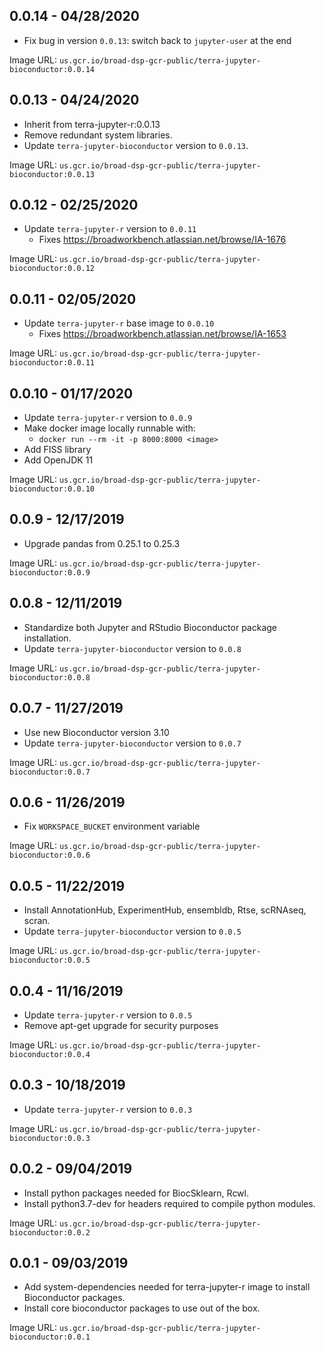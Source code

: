 ## 0.0.14 - 04/28/2020

- Fix bug in version `0.0.13`: switch back to `jupyter-user` at the end

Image URL: `us.gcr.io/broad-dsp-gcr-public/terra-jupyter-bioconductor:0.0.14`

## 0.0.13 - 04/24/2020
          
- Inherit from terra-jupyter-r:0.0.13
- Remove redundant system libraries.
- Update `terra-jupyter-bioconductor` version to `0.0.13`.
 
Image URL: `us.gcr.io/broad-dsp-gcr-public/terra-jupyter-bioconductor:0.0.13`

## 0.0.12 - 02/25/2020
          
- Update `terra-jupyter-r` version to `0.0.11`
    - Fixes https://broadworkbench.atlassian.net/browse/IA-1676
 
Image URL: `us.gcr.io/broad-dsp-gcr-public/terra-jupyter-bioconductor:0.0.12`

## 0.0.11 - 02/05/2020
- Update `terra-jupyter-r` base image to `0.0.10`
   - Fixes https://broadworkbench.atlassian.net/browse/IA-1653

Image URL: `us.gcr.io/broad-dsp-gcr-public/terra-jupyter-bioconductor:0.0.11`

## 0.0.10 - 01/17/2020
- Update `terra-jupyter-r` version to `0.0.9`
- Make docker image locally runnable with:
   - `docker run --rm -it -p 8000:8000 <image>`
- Add FISS library
- Add OpenJDK 11

Image URL: `us.gcr.io/broad-dsp-gcr-public/terra-jupyter-bioconductor:0.0.10`

## 0.0.9 - 12/17/2019
- Upgrade pandas from 0.25.1 to 0.25.3

Image URL: `us.gcr.io/broad-dsp-gcr-public/terra-jupyter-bioconductor:0.0.9`

## 0.0.8 - 12/11/2019
- Standardize both Jupyter and RStudio Bioconductor package installation.
- Update `terra-jupyter-bioconductor` version to `0.0.8`

Image URL: `us.gcr.io/broad-dsp-gcr-public/terra-jupyter-bioconductor:0.0.8`

## 0.0.7 - 11/27/2019
- Use new Bioconductor version 3.10
- Update `terra-jupyter-bioconductor` version to `0.0.7`

Image URL: `us.gcr.io/broad-dsp-gcr-public/terra-jupyter-bioconductor:0.0.7`

## 0.0.6 - 11/26/2019

- Fix `WORKSPACE_BUCKET` environment variable

Image URL: `us.gcr.io/broad-dsp-gcr-public/terra-jupyter-bioconductor:0.0.6`

## 0.0.5 - 11/22/2019
- Install AnnotationHub, ExperimentHub, ensembldb, Rtse, scRNAseq, scran.
- Update `terra-jupyter-bioconductor` version to `0.0.5`

Image URL: `us.gcr.io/broad-dsp-gcr-public/terra-jupyter-bioconductor:0.0.5`

## 0.0.4 - 11/16/2019
- Update `terra-jupyter-r` version to `0.0.5`
- Remove apt-get upgrade for security purposes

Image URL: `us.gcr.io/broad-dsp-gcr-public/terra-jupyter-bioconductor:0.0.4`

## 0.0.3 - 10/18/2019
- Update `terra-jupyter-r` version to `0.0.3`

Image URL: `us.gcr.io/broad-dsp-gcr-public/terra-jupyter-bioconductor:0.0.3`

## 0.0.2 - 09/04/2019
- Install python packages needed for BiocSklearn, Rcwl.
- Install python3.7-dev for headers required to compile python modules.

Image URL: `us.gcr.io/broad-dsp-gcr-public/terra-jupyter-bioconductor:0.0.2`

## 0.0.1 - 09/03/2019
- Add system-dependencies needed for terra-jupyter-r image to install
  Bioconductor packages.
- Install core bioconductor packages to use out of the box.

Image URL: `us.gcr.io/broad-dsp-gcr-public/terra-jupyter-bioconductor:0.0.1`

